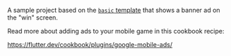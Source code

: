 A sample project based on the
[`basic` template](https://github.com/flutter/games/tree/main/templates/basic)
that shows a banner ad on the "win" screen.

Read more about adding ads to your mobile game
in this cookbook recipe:

https://flutter.dev/cookbook/plugins/google-mobile-ads/
